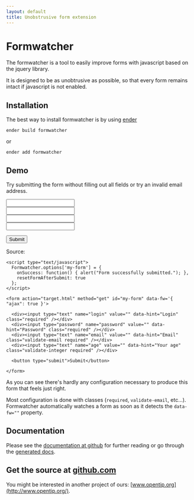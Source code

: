 ```yaml
---
layout: default
title: Unobstrusive form extension
---
```


# Formwatcher

The formwatcher is a tool to easily improve forms with javascript based on the jquery library.

It is designed to be as unobtrusive as possible, so that every form remains intact if javascript is not enabled.


## Installation

The best way to install formwatcher is by using [ender][]

    ender build formwatcher

or

    ender add formwatcher


[ender]: http://ender.no.de/


## Demo

Try submitting the form without filling out all fields or try an invalid email address.

<script type="text/javascript">
  Formwatcher.options['my-form'] = {
    onSuccess: function() { alert("Form successfully submitted."); },
    resetFormAfterSubmit: true
  };
</script>

<form action="target.html" method="get" id="my-form" data-fw='{ "ajax": true }'>

  <div><input type="text" name="login" value="" data-hint="Login" class="required" /></div>
  <div><input type="password" name="password" value="" data-hint="Password" class="required" /></div>
  <div><input type="text" name="email" value="" data-hint="Email" class="validate-email required" /></div>
  <div><input type="text" name="age" value="" data-hint="Your age" class="validate-integer required" /></div>

  <button type="submit">Submit</button>
    
</form>

Source:

    <script type="text/javascript">
      Formwatcher.options['my-form'] = {
        onSuccess: function() { alert("Form successfully submitted."); },
        resetFormAfterSubmit: true
      };
    </script>

    <form action="target.html" method="get" id="my-form" data-fw='{ "ajax": true }'>

      <div><input type="text" name="login" value="" data-hint="Login" class="required" /></div>
      <div><input type="password" name="password" value="" data-hint="Password" class="required" /></div>
      <div><input type="text" name="email" value="" data-hint="Email" class="validate-email required" /></div>
      <div><input type="text" name="age" value="" data-hint="Your age" class="validate-integer required" /></div>

      <button type="submit">Submit</button>
        
    </form>

As you can see there's hardly any configuration necessary to produce this form that feels just right.

Most configuration is done with classes (`required`, `validate-email`, etc...).  
Formwatcher automatically watches a form as soon as it detects the `data-fw=""` property.

## Documentation

Please see the [documentation at github](https://github.com/enyo/formwatcher) for further reading or
go through the [generated docs](docs/formwatcher.html).

## Get the source at [github.com](https://github.com/enyo/formwatcher/tags)




You might be interested in another project of ours: [www.opentip.org](http://www.opentip.org/).
